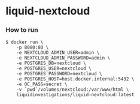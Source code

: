 # liquid-nextcloud


### How to run

    $ docker run \
        -p 8080:80 \
        -e NEXTCLOUD_ADMIN_USER=admin \
        -e NEXTCLOUD_ADMIN_PASSWORD=admin \
        -e POSTGRES_DB=nextcloud \
        -e POSTGRES_USER=nextcloud \
        -e POSTGRES_PASSWORD=nextcloud \
        -e POSTGRES_HOST=host.docker.internal:5432 \
        -e OC_PASS=secret \
        -v `pwd`/volumes/nextcloud:/var/www/html \
        liquidinvestigations/liquid-nextcloud:latest

